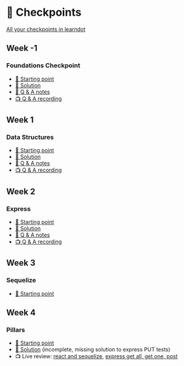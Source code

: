 # 🏁 Checkpoints

[All your checkpoints in learndot](https://learn.fullstackacademy.com/cohortAssessment)

## Week -1

### Foundations Checkpoint

- [👾 Starting point](https://github.com/FullstackAcademy/checkpoint-foundations)
- [👾 Solution](00-foundations-final)
- [📖 Q & A notes](00-foundations-final/q-and-a-notes.md)
- [📺 Q & A recording](https://youtu.be/Ou6h3ib8uYo)

## Week 1

### Data Structures

- [👾 Starting point](https://github.com/FullstackAcademy/Checkpoint-Data-Structures)
- [👾 Solution](01-data-structures)
- [📖 Q & A notes](01-data-structures/q-and-a-notes.md)
- [📺 Q & A recording](https://youtu.be/2whv3_egOIw)

## Week 2

### Express

- [👾 Starting point](https://github.com/FullstackAcademy/Checkpoint-Node-Express)
- [👾 Solution](02-express)
- [📖 Q & A notes](02-express/q-and-a-notes.md)
- [📺 Q & A recording](https://youtu.be/GH38OuEE0yc)

## Week 3

### Sequelize

- [👾 Starting point](https://github.com/FullstackAcademy/Checkpoint-Sequelize)

## Week 4

### Pillars

- [👾 Starting point](https://github.com/FullstackAcademy/Checkpoint-Pillars)
- [👾 Solution](04-pillars) (incomplete, missing solution to express PUT tests)
- 📺 Live review: [react and sequelize](https://youtu.be/mO4smuxU65I), [express get all, get one, post](https://youtu.be/gSP1X8ICKts)
